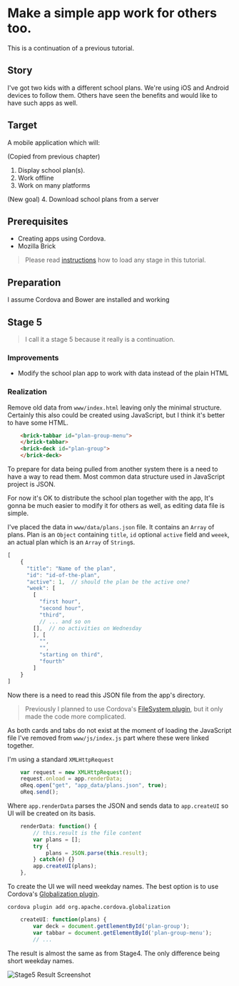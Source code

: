 # Make a simple app work for others too.

This is a continuation of a previous tutorial. 

## Story

I've got two kids with a different school plans. We're using iOS and Android devices to follow them. Others have seen the benefits and would like to have such apps as well.

## Target

A mobile application which will:

(Copied from previous chapter)
1. Display school plan(s). 
2. Work offline
3. Work on many platforms

(New goal)
4. Download school plans from a server

## Prerequisites

* Creating apps using Cordova.
* Mozilla Brick

> Please read <A href="https://github.com/zalun/school-plan-app/blob/master/README.md">instructions</a> how to load any stage in this tutorial.

## Preparation

I assume Cordova and Bower are installed and working

## Stage 5

> I call it a stage 5 because it really is a continuation.

### Improvements

* Modify the school plan app to work with data instead of the plain HTML

### Realization

Remove old data from ```www/index.html``` leaving only the minimal structure. Certainly this also could be created using JavaScript, but I think it's better to have some HTML.

```html
    <brick-tabbar id="plan-group-menu">
    </brick-tabbar>
    <brick-deck id="plan-group">
    </brick-deck>
```

To prepare for data being pulled from another system there is a need to have a way to read them. Most common data structure used in JavaScript project is JSON.

For now it's OK to distribute the school plan together with the app, It's gonna be much easier to modify it for others as well, as editing data file is simple.

I've placed the data in ```www/data/plans.json``` file. It contains an ```Array``` of plans. Plan is an ```Object``` containing ```title```, ```id``` optional ```active``` field and ```weeek```, an actual plan which is an ```Array``` of ```String```s. 

```js
[
    {
      "title": "Name of the plan",
      "id": "id-of-the-plan",
      "active": 1,  // should the plan be the active one?
      "week": [
        [
          "first hour",
          "second hour",
          "third",
		  // ... and so on
        [],  // no activities on Wednesday
        ], [
          "",
          "",
          "starting on third",
          "fourth"
        ]
    }
]
```


Now there is a need to read this JSON file from the app's directory. 

> Previously I planned to use Cordova's <a href="http://plugins.cordova.io/#/package/org.apache.cordova.file">FileSystem plugin</a>, but it only made the code more complicated.

As both cards and tabs do not exist at the moment of loading the JavaScript file I've removed from ```www/js/index.js``` part where these were linked together.

I'm using a standard ```XMLHttpRequest```

```js     
    var request = new XMLHttpRequest();
    request.onload = app.renderData;
    oReq.open("get", "app_data/plans.json", true);
    oReq.send();
```

Where ```app.renderData``` parses the JSON and sends data to ```app.createUI``` so UI will be created on its basis.

```js
    renderData: function() {
        // this.result is the file content
        var plans = [];
        try {
            plans = JSON.parse(this.result);
        } catch(e) {}
        app.createUI(plans);
    },
```

To create the UI we will need weekday names. The best option is to use Cordova's <a href="https://github.com/apache/cordova-plugin-globalization/blob/master/doc/index.md">Globalization plugin</a>.

    cordova plugin add org.apache.cordova.globalization
    
```js
    createUI: function(plans) {
        var deck = document.getElementById('plan-group');
        var tabbar = document.getElementById('plan-group-menu');        navigator.globalization.getDateNames(function(dayOfWeek){
        // ...
```

The result is almost the same as from Stage4. The only difference being short weekday names.

![Stage5 Result Screenshot
](./images/stage5-result.gif)

